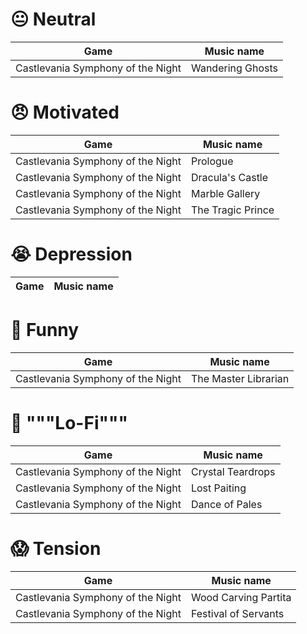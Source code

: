 # 😐 Neutral

Game                              | Music name
---                               | ---
Castlevania Symphony of the Night | Wandering Ghosts


# 😠 Motivated

Game                              | Music name
---                               | ---
Castlevania Symphony of the Night | Prologue
Castlevania Symphony of the Night | Dracula's Castle
Castlevania Symphony of the Night | Marble Gallery
Castlevania Symphony of the Night | The Tragic Prince

# 😭 Depression

Game  | Music name
---   | ---

# 🤣 Funny

Game                              | Music name
---                               | ---
Castlevania Symphony of the Night | The Master Librarian

# 📼 """Lo-Fi"""

Game                              | Music name
---                               | ---
Castlevania Symphony of the Night | Crystal Teardrops
Castlevania Symphony of the Night | Lost Paiting
Castlevania Symphony of the Night | Dance of Pales

# 😱 Tension

Game                              | Music name
---                               | ---
Castlevania Symphony of the Night | Wood Carving Partita
Castlevania Symphony of the Night | Festival of Servants

